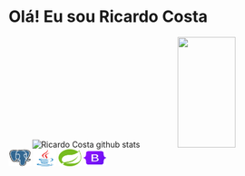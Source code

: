 # Olá! Eu sou Ricardo Costa

<div align="center"> 
  
  <img width="45%" height="195px" src="https://github-readme-stats.vercel.app/api?username=ricardolhc&show_icons=true&count_private=true&hide_border=true&title_color=blue&icon_color=blue&text_color=c9d1d9&bg_color=0d1117" alt="Ricardo Costa github stats" /> 
  
  <img width="45%" height="195px" src="https://github-readme-stats.vercel.app/api/top-langs/?username=ricardolhc&layout=compact&hide_border=true&title_color=bluetext_color=ff91a4&bg_color=0d1117" />
</div>

<div style="display: inline_block">
  <img align="center" alt="Postgresql" title="Postgresql" height="30" width="40" src="https://raw.githubusercontent.com/devicons/devicon/master/icons/postgresql/postgresql-original.svg">
  <img align="center" alt="Java" title="Java" height="30" width="40" src="https://raw.githubusercontent.com/devicons/devicon/master/icons/java/java-original.svg">
  <img align="center" alt="Spring" title="Spring" height="30" width="40" src="https://raw.githubusercontent.com/devicons/devicon/master/icons/spring/spring-original.svg">
  <img align="center" alt="Bootstrap" title="Bootstrap" height="30" width="40" src="https://raw.githubusercontent.com/devicons/devicon/master/icons/bootstrap/bootstrap-original.svg">
</div>
